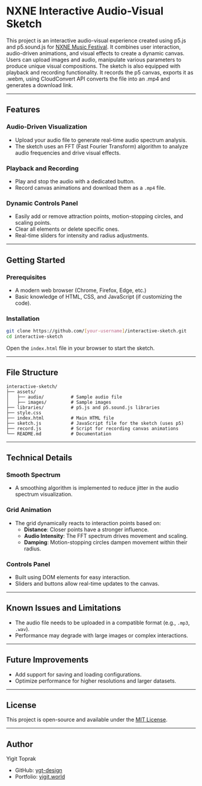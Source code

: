 # NXNE Interactive Audio-Visual Sketch

This project is an interactive audio-visual experience created using p5.js and p5.sound.js for [NXNE Music Festival](https://www.nxne.com/). 
It combines user interaction, audio-driven animations, and visual effects to create a dynamic canvas. Users can upload images and audio, manipulate 
various parameters to produce unique visual compositions. The sketch is also equipped with playback and recording functionality. It records the p5 canvas,
exports it as .webm, using CloudConvert API converts the file into an .mp4 and generates a download link.

---

## Features

### Audio-Driven Visualization
- Upload your audio file to generate real-time audio spectrum analysis.
- The sketch uses an FFT (Fast Fourier Transform) algorithm to analyze audio frequencies and drive visual effects.

### Playback and Recording
- Play and stop the audio with a dedicated button.
- Record canvas animations and download them as a `.mp4` file.

### Dynamic Controls Panel
- Easily add or remove attraction points, motion-stopping circles, and scaling points.
- Clear all elements or delete specific ones.
- Real-time sliders for intensity and radius adjustments.

---

## Getting Started

### Prerequisites
- A modern web browser (Chrome, Firefox, Edge, etc.)
- Basic knowledge of HTML, CSS, and JavaScript (if customizing the code).

### Installation
```bash
git clone https://github.com/[your-username]/interactive-sketch.git
cd interactive-sketch
```

Open the `index.html` file in your browser to start the sketch.

---

## File Structure

```
interactive-sketch/
├── assets/
│   ├── audio/          # Sample audio file
│   ├── images/         # Sample images
├── libraries/          # p5.js and p5.sound.js libraries
├── style.css           
├── index.html          # Main HTML file
├── sketch.js           # JavaScript file for the sketch (uses p5)
├── record.js           # Script for recording canvas animations
└── README.md           # Documentation
```

---

## Technical Details

### Smooth Spectrum
- A smoothing algorithm is implemented to reduce jitter in the audio spectrum visualization.

### Grid Animation
- The grid dynamically reacts to interaction points based on:
  - **Distance**: Closer points have a stronger influence.
  - **Audio Intensity**: The FFT spectrum drives movement and scaling.
  - **Damping**: Motion-stopping circles dampen movement within their radius.

### Controls Panel
- Built using DOM elements for easy interaction.
- Sliders and buttons allow real-time updates to the canvas.

---

## Known Issues and Limitations
- The audio file needs to be uploaded in a compatible format (e.g., `.mp3`, `.wav`).
- Performance may degrade with large images or complex interactions.

---

## Future Improvements
- Add support for saving and loading configurations.
- Optimize performance for higher resolutions and larger datasets.

---

## License
This project is open-source and available under the [MIT License](LICENSE).

---

## Author
Yigit Toprak
- GitHub: [ygt-design](https://github.com/ygt-design)  
- Portfolio: [yigit.world](https://yigit.world/)

 


